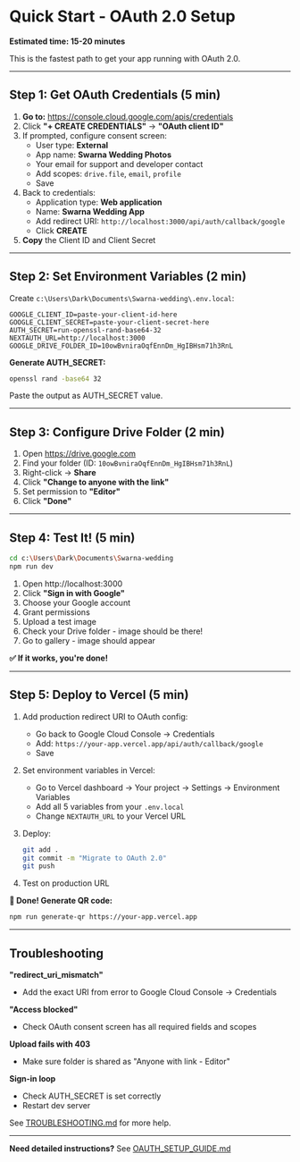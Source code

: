 # Quick Start - OAuth 2.0 Setup

**Estimated time: 15-20 minutes**

This is the fastest path to get your app running with OAuth 2.0.

---

## Step 1: Get OAuth Credentials (5 min)

1. **Go to:** https://console.cloud.google.com/apis/credentials
2. Click **"+ CREATE CREDENTIALS"** → **"OAuth client ID"**
3. If prompted, configure consent screen:
   - User type: **External**
   - App name: **Swarna Wedding Photos**
   - Your email for support and developer contact
   - Add scopes: `drive.file`, `email`, `profile`
   - Save
4. Back to credentials:
   - Application type: **Web application**
   - Name: **Swarna Wedding App**
   - Add redirect URI: `http://localhost:3000/api/auth/callback/google`
   - Click **CREATE**
5. **Copy** the Client ID and Client Secret

---

## Step 2: Set Environment Variables (2 min)

Create `c:\Users\Dark\Documents\Swarna-wedding\.env.local`:

```env
GOOGLE_CLIENT_ID=paste-your-client-id-here
GOOGLE_CLIENT_SECRET=paste-your-client-secret-here
AUTH_SECRET=run-openssl-rand-base64-32
NEXTAUTH_URL=http://localhost:3000
GOOGLE_DRIVE_FOLDER_ID=10owBvniraOqfEnnDm_HgIBHsm71h3RnL
```

**Generate AUTH_SECRET:**
```bash
openssl rand -base64 32
```
Paste the output as AUTH_SECRET value.

---

## Step 3: Configure Drive Folder (2 min)

1. Open https://drive.google.com
2. Find your folder (ID: `10owBvniraOqfEnnDm_HgIBHsm71h3RnL`)
3. Right-click → **Share**
4. Click **"Change to anyone with the link"**
5. Set permission to **"Editor"**
6. Click **"Done"**

---

## Step 4: Test It! (5 min)

```bash
cd c:\Users\Dark\Documents\Swarna-wedding
npm run dev
```

1. Open http://localhost:3000
2. Click **"Sign in with Google"**
3. Choose your Google account
4. Grant permissions
5. Upload a test image
6. Check your Drive folder - image should be there!
7. Go to gallery - image should appear

**✅ If it works, you're done!**

---

## Step 5: Deploy to Vercel (5 min)

1. Add production redirect URI to OAuth config:
   - Go back to Google Cloud Console → Credentials
   - Add: `https://your-app.vercel.app/api/auth/callback/google`
   - Save

2. Set environment variables in Vercel:
   - Go to Vercel dashboard → Your project → Settings → Environment Variables
   - Add all 5 variables from your `.env.local`
   - Change `NEXTAUTH_URL` to your Vercel URL

3. Deploy:
   ```bash
   git add .
   git commit -m "Migrate to OAuth 2.0"
   git push
   ```

4. Test on production URL

**🎉 Done! Generate QR code:**
```bash
npm run generate-qr https://your-app.vercel.app
```

---

## Troubleshooting

**"redirect_uri_mismatch"**
- Add the exact URI from error to Google Cloud Console → Credentials

**"Access blocked"**
- Check OAuth consent screen has all required fields and scopes

**Upload fails with 403**
- Make sure folder is shared as "Anyone with link - Editor"

**Sign-in loop**
- Check AUTH_SECRET is set correctly
- Restart dev server

See [TROUBLESHOOTING.md](TROUBLESHOOTING.md) for more help.

---

**Need detailed instructions?** See [OAUTH_SETUP_GUIDE.md](OAUTH_SETUP_GUIDE.md)
